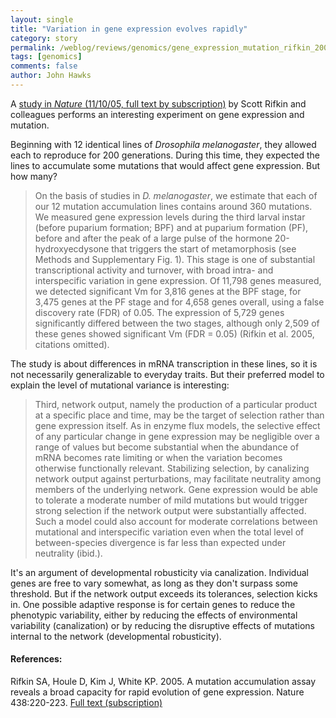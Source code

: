 ```yaml
---
layout: single 
title: "Variation in gene expression evolves rapidly" 
category: story
permalink: /weblog/reviews/genomics/gene_expression_mutation_rifkin_2005.html
tags: [genomics] 
comments: false 
author: John Hawks 
---
```



<p>
A <a href="http://www.nature.com/nature/journal/v438/n7065/full/nature04114.html">study in <I>Nature</I> (11/10/05, full text by subscription)</a> by Scott Rifkin and colleagues performs an interesting experiment on gene expression and mutation. 
</p>

<p>
Beginning with 12 identical lines of <I>Drosophila melanogaster</i>, they allowed each to reproduce for 200 generations. During this time, they expected the lines to accumulate some mutations that would affect gene expression. But how many? 
</p>

<blockquote>On the basis of studies in <i>D. melanogaster</i>, we estimate that each of our 12 mutation accumulation lines contains around 360 mutations. We measured gene expression levels during the third larval instar (before puparium formation; BPF) and at puparium formation (PF), before and after the peak of a large pulse of the hormone 20-hydroxyecdysone that triggers the start of metamorphosis (see Methods and Supplementary Fig. 1). This stage is one of substantial transcriptional activity and turnover, with broad intra- and interspecific variation in gene expression. Of 11,798 genes measured, we detected significant Vm for 3,816 genes at the BPF stage, for 3,475 genes at the PF stage and for 4,658 genes overall, using a false discovery rate (FDR) of 0.05. The expression of 5,729 genes significantly differed between the two stages, although only 2,509 of these genes showed significant Vm (FDR = 0.05) (Rifkin et al. 2005, citations omitted).</blockquote>

<p>
The study is about differences in mRNA transcription in these lines, so it is not necessarily generalizable to everyday traits. But their preferred model to explain the level of mutational variance is interesting: 
</p>

<blockquote>Third, network output, namely the production of a particular product at a specific place and time, may be the target of selection rather than gene expression itself. As in enzyme flux models, the selective effect of any particular change in gene expression may be negligible over a range of values but become substantial when the abundance of mRNA becomes rate limiting or when the variation becomes otherwise functionally relevant. Stabilizing selection, by canalizing network output against perturbations, may facilitate neutrality among members of the underlying network. Gene expression would be able to tolerate a moderate number of mild mutations but would trigger strong selection if the network output were substantially affected. Such a model could also account for moderate correlations between mutational and interspecific variation even when the total level of between-species divergence is far less than expected under neutrality (ibid.).</blockquote>

<p>
It's an argument of developmental robusticity via canalization. Individual genes are free to vary somewhat, as long as they don't surpass some threshold. But if the network output exceeds its tolerances, selection kicks in. One possible adaptive response is for certain genes to reduce the phenotypic variability, either by reducing the effects of environmental variability (canalization) or by reducing the disruptive effects of mutations internal to the network (developmental robusticity). 
</p>

<h4>References:</h4>

<p class="cite">Rifkin SA, Houle D, Kim J, White KP. 2005. A mutation accumulation assay reveals a broad capacity for rapid evolution of gene expression. Nature 438:220-223. <a href="http://www.nature.com/nature/journal/v438/n7065/full/nature04114.html">Full text (subscription)</a></p>

